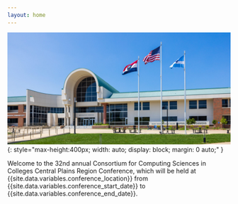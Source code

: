 ```yaml
---
layout: home
---
```


![Ozarks Technical Community College campus](assets/images/otc.jpg){: style="max-height:400px; width: auto; display: block; margin: 0 auto;" }

Welcome to the 32nd annual Consortium for Computing Sciences in Colleges Central Plains Region Conference, which will be held at {{site.data.variables.conference_location}} from {{site.data.variables.conference_start_date}} to {{site.data.variables.conference_end_date}}.



